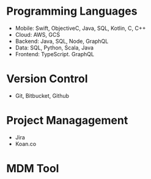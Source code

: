 # Programming Languages
  * Mobile: Swift, ObjectiveC, Java, SQL, Kotlin, C, C++
  * Cloud: AWS, GCS
  * Backend: Java, SQL, Node, GraphQL
  * Data: SQL, Python, Scala, Java
  * Frontend: TypeScript. GraphQL

# Version Control
  * Git, Bitbucket, Github

# Project Managagement
  * Jira
  * Koan.co

# MDM Tool

